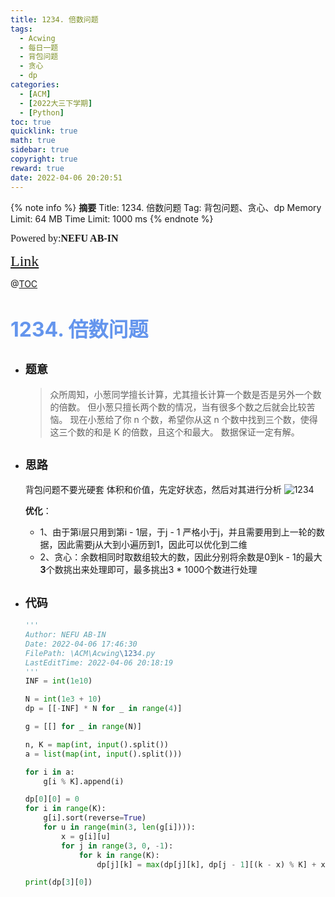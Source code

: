 ```yaml
---
title: 1234. 倍数问题
tags:
  - Acwing
  - 每日一题
  - 背包问题
  - 贪心
  - dp
categories:
  - [ACM]
  - [2022大三下学期]
  - [Python]
toc: true
quicklink: true
math: true
sidebar: true
copyright: true
reward: true
date: 2022-04-06 20:20:51
---
```



{% note info %}
**摘要**
Title: 1234. 倍数问题
Tag: 背包问题、贪心、dp
Memory Limit: 64 MB
Time Limit: 1000 ms
{% endnote %}
<!-- more -->

<font size=3 face=楷体>Powered by:**NEFU AB-IN**</font>

<font color=#FFA500 size=5 face=楷体>[Link](https://www.acwing.com/problem/content/1236/)</font>

@[TOC](文章目录)

# <font color=#6495ED size=6>1234. 倍数问题</font>

* ## <font size=4 face=粗体>题意</font>

  >众所周知，小葱同学擅长计算，尤其擅长计算一个数是否是另外一个数的倍数。
  >但小葱只擅长两个数的情况，当有很多个数之后就会比较苦恼。
  >现在小葱给了你 n 个数，希望你从这 n 个数中找到三个数，使得这三个数的和是 K 的倍数，且这个和最大。
  >数据保证一定有解。

* ## <font size=4 face=粗体>思路</font>

  背包问题不要光硬套 体积和价值，先定好状态，然后对其进行分析
  ![1234](https://oss.ab-in.cn/Pictures/1234.png)

  **优化**：
    * 1、由于第i层只用到第i - 1层，于j - 1 严格小于j，并且需要用到上一轮的数据，因此需要j从大到小遍历到1，因此可以优化到二维
    * 2、贪心：余数相同时取数组较大的数，因此分别将余数是0到k - 1的最大**3**个数挑出来处理即可，最多挑出3 * 1000个数进行处理

* ## <font size=4 face=粗体>代码</font>

  ```python
  '''
  Author: NEFU AB-IN
  Date: 2022-04-06 17:46:30
  FilePath: \ACM\Acwing\1234.py
  LastEditTime: 2022-04-06 20:18:19
  '''
  INF = int(1e10)

  N = int(1e3 + 10)
  dp = [[-INF] * N for _ in range(4)]

  g = [[] for _ in range(N)]

  n, K = map(int, input().split())
  a = list(map(int, input().split()))

  for i in a:
      g[i % K].append(i)

  dp[0][0] = 0
  for i in range(K):
      g[i].sort(reverse=True)
      for u in range(min(3, len(g[i]))):
          x = g[i][u]
          for j in range(3, 0, -1):
              for k in range(K):
                  dp[j][k] = max(dp[j][k], dp[j - 1][(k - x) % K] + x)

  print(dp[3][0])
  ```